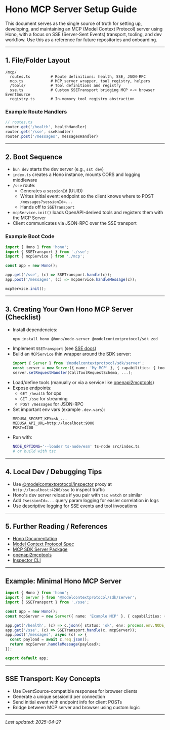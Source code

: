 # Hono MCP Server Setup Guide

This document serves as the single source of truth for setting up, developing, and maintaining an MCP (Model Context Protocol) server using Hono, with a focus on SSE (Server-Sent Events) transport, tooling, and dev workflow. Use this as a reference for future repositories and onboarding.

---

## 1. File/Folder Layout

```
/mcp/
  routes.ts         # Route definitions: health, SSE, JSON-RPC
  mcp.ts            # MCP server wrapper, tool registry, helpers
  /tools/           # Tool definitions and registry
  sse.ts            # Custom SSETransport bridging MCP <-> browser EventSource
  registry.ts       # In-memory tool registry abstraction
```

### Example Route Handlers

```ts
// routes.ts
router.get('/health', healthHandler)
router.get('/sse', sseHandler)
router.post('/messages', messagesHandler)
```

---

## 2. Boot Sequence

- `bun dev` starts the dev server (e.g., `sst dev`)
- `index.ts` creates a Hono instance, mounts CORS and logging middleware
- `/sse` route:
  - Generates a `sessionId` (UUID)
  - Writes initial event: endpoint so the client knows where to POST `/messages?sessionId=...`
  - Hands off to `SSETransport`
- `mcpService.init()` loads OpenAPI-derived tools and registers them with the MCP Server
- Client communicates via JSON-RPC over the SSE transport

### Example Boot Code

```ts
import { Hono } from 'hono';
import { SSETransport } from './sse';
import { mcpService } from './mcp';

const app = new Hono();

app.get('/sse', (c) => SSETransport.handle(c));
app.post('/messages', (c) => mcpService.handleMessage(c));

mcpService.init();
```

---

## 3. Creating Your Own Hono MCP Server (Checklist)

- Install dependencies:
  ```sh
  npm install hono @hono/node-server @modelcontextprotocol/sdk zod
  ```
- Implement `SSETransport` (see [SSE docs](https://developer.mozilla.org/en-US/docs/Web/API/Server-sent_events))
- Build an `MCPService` thin wrapper around the SDK server:
  ```ts
  import { Server } from '@modelcontextprotocol/sdk/server';
  const server = new Server({ name: 'My MCP' }, { capabilities: { tools: {} } });
  server.setRequestHandler(CallToolRequestSchema, ...);
  ```
- Load/define tools (manually or via a service like [openapi2mcptools](https://www.npmjs.com/package/openapi2mcptools))
- Expose endpoints:
  - `GET /health` for ops
  - `GET /sse` for streaming
  - `POST /messages` for JSON-RPC
- Set important env vars (example `.dev.vars`):
  ```env
  MEDUSA_SECRET_KEY=sk_...
  MEDUSA_API_URL=http://localhost:9000
  PORT=4200
  ```
- Run with:
  ```sh
  NODE_OPTIONS='--loader ts-node/esm' ts-node src/index.ts
  # or build with tsc
  ```

---

## 4. Local Dev / Debugging Tips

- Use [@modelcontextprotocol/inspector](https://www.npmjs.com/package/@modelcontextprotocol/inspector) proxy at `http://localhost:4200/sse` to inspect traffic
- Hono's dev server reloads if you pair with `tsx watch` or similar
- Add `?sessionId=...` query param logging for easier correlation in logs
- Use descriptive logging for SSE events and tool invocations

---

## 5. Further Reading / References

- [Hono Documentation](https://hono.dev)
- [Model Context Protocol Spec](https://github.com/modelcontext/protocol)
- [MCP SDK Server Package](https://github.com/modelcontext/sdk/tree/main/packages/server)
- [openapi2mcptools](https://www.npmjs.com/package/openapi2mcptools)
- [Inspector CLI](https://www.npmjs.com/package/@modelcontextprotocol/inspector)

---

## Example: Minimal Hono MCP Server

```ts
import { Hono } from 'hono';
import { Server } from '@modelcontextprotocol/sdk/server';
import { SSETransport } from './sse';

const app = new Hono();
const mcpServer = new Server({ name: 'Example MCP' }, { capabilities: { tools: {} } });

app.get('/health', (c) => c.json({ status: 'ok', env: process.env.NODE_ENV }));
app.get('/sse', (c) => SSETransport.handle(c, mcpServer));
app.post('/messages', async (c) => {
  const payload = await c.req.json();
  return mcpServer.handleMessage(payload);
});

export default app;
```

---

## SSE Transport: Key Concepts

- Use EventSource-compatible responses for browser clients
- Generate a unique sessionId per connection
- Send initial event with endpoint info for client POSTs
- Bridge between MCP server and browser using custom logic

---

_Last updated: 2025-04-27_ 